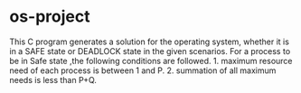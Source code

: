 # os-project
This C program generates a solution for the operating system, whether it is in a SAFE state or DEADLOCK state in the given scenarios. For a process to be in Safe state ,the following conditions are followed. 1. maximum resource need of each process is between 1 and P. 2. summation of all maximum needs is less than P+Q.     
